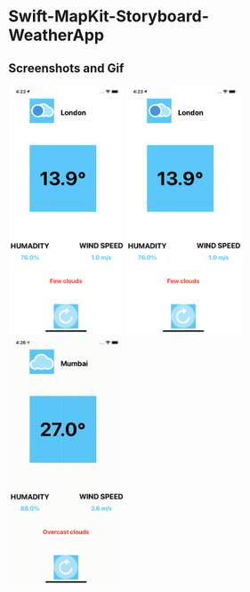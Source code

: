 # Swift-MapKit-Storyboard-WeatherApp

## Screenshots and Gif
<p float="left">
  <img src="https://github.com/burakJs/Swift-MapKit-Storyboard-WeatherApp/blob/master/WeatherMedia/Image1.png" width="207" height="448">
  <img src="https://github.com/burakJs/Swift-MapKit-Storyboard-WeatherApp/blob/master/WeatherMedia/Image1.png" width="207" height="448">
  <img src="https://github.com/burakJs/Swift-MapKit-Storyboard-WeatherApp/blob/master/WeatherMedia/ScreenVideo.gif" width="207" height="448">
</p>
